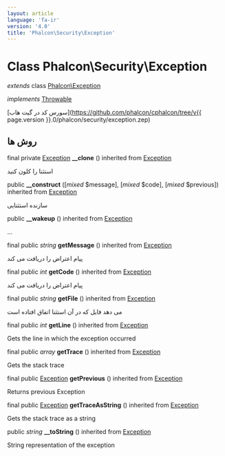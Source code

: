 ```yaml
---
layout: article
language: 'fa-ir'
version: '4.0'
title: 'Phalcon\Security\Exception'
---
```

# Class **Phalcon\Security\Exception**

*extends* class [Phalcon\Exception](Phalcon_Exception)

*implements* [Throwable](https://php.net/manual/en/class.throwable.php)

[سورس کد در گیت هاب](https://github.com/phalcon/cphalcon/tree/v{{ page.version }}.0/phalcon/security/exception.zep)

## روش ها

final private [Exception](https://php.net/manual/en/class.exception.php) **__clone** () inherited from [Exception](https://php.net/manual/en/class.exception.php)

استثنا را کلون کنید

public **__construct** ([*mixed* $message], [*mixed* $code], [*mixed* $previous]) inherited from [Exception](https://php.net/manual/en/class.exception.php)

سازنده استثنایی

public **__wakeup** () inherited from [Exception](https://php.net/manual/en/class.exception.php)

...

final public *string* **getMessage** () inherited from [Exception](https://php.net/manual/en/class.exception.php)

پیام اعتراض را دریافت می کند

final public *int* **getCode** () inherited from [Exception](https://php.net/manual/en/class.exception.php)

پیام اعتراض را دریافت می کند

final public *string* **getFile** () inherited from [Exception](https://php.net/manual/en/class.exception.php)

می دهد فایل که در آن استثنا اتفاق افتاده است

final public *int* **getLine** () inherited from [Exception](https://php.net/manual/en/class.exception.php)

Gets the line in which the exception occurred

final public *array* **getTrace** () inherited from [Exception](https://php.net/manual/en/class.exception.php)

Gets the stack trace

final public [Exception](https://php.net/manual/en/class.exception.php) **getPrevious** () inherited from [Exception](https://php.net/manual/en/class.exception.php)

Returns previous Exception

final public [Exception](https://php.net/manual/en/class.exception.php) **getTraceAsString** () inherited from [Exception](https://php.net/manual/en/class.exception.php)

Gets the stack trace as a string

public *string* **__toString** () inherited from [Exception](https://php.net/manual/en/class.exception.php)

String representation of the exception